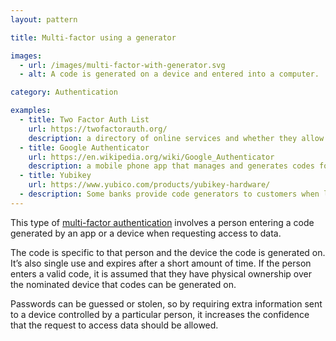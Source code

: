 ```yaml
---
layout: pattern

title: Multi-factor using a generator

images:
  - url: /images/multi-factor-with-generator.svg
  - alt: A code is generated on a device and entered into a computer.

category: Authentication

examples:
  - title: Two Factor Auth List
    url: https://twofactorauth.org/
    description: a directory of online services and whether they allow multi-factor authentication
  - title: Google Authenticator
    url: https://en.wikipedia.org/wiki/Google_Authenticator
    description: a mobile phone app that manages and generates codes for digital services
  - title: Yubikey
    url: https://www.yubico.com/products/yubikey-hardware/
  - description: Some banks provide code generators to customers when logging in to online banking
---
```


This type of [multi-factor authentication](https://en.wikipedia.org/wiki/Multi-factor_authentication) involves a person entering a code generated by an app or a device when requesting access to data.

The code is specific to that person and the device the code is generated on. It’s also single use and expires after a short amount of time. If the person enters a valid code, it is assumed that they have physical ownership over the nominated device that codes can be generated on.

Passwords can be guessed or stolen, so by requiring extra information sent to a device controlled by a particular person, it increases the confidence that the request to access data should be allowed.
